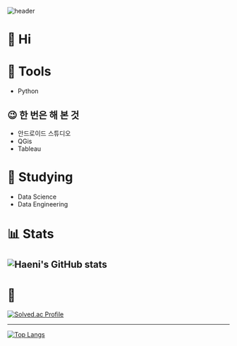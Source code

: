 ![header](https://capsule-render.vercel.app/api?type=slice&color=auto&height=300&section=header&text=Haeni%20Kim&fontSize=80)

# :raised_hands: Hi

# :hammer: Tools
* Python
## :wink: 한 번은 해 본 것
* 안드로이드 스튜디오
* QGis
* Tableau
  
# :notebook_with_decorative_cover: Studying
* Data Science
* Data Engineering

# :bar_chart: Stats
![Haeni's GitHub stats](https://github-readme-stats.vercel.app/api?username=haeniKim&theme=buefy&show_icons=true)
---
# :seedling: 
[![Solved.ac Profile](http://mazassumnida.wtf/api/generate_badge?boj=ds18hn)](https://solved.ac/ds18hn)

---
[![Top Langs](https://github-readme-stats.vercel.app/api/top-langs/?username=haeniKim&layout=compact)](https://github.com/haeniKim/github-readme-stats)
